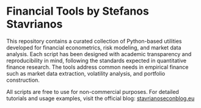 # Financial Tools by Stefanos Stavrianos

This repository contains a curated collection of Python-based utilities developed for financial econometrics, risk modeling, and market data analysis. Each script has been designed with academic transparency and reproducibility in mind, following the standards expected in quantitative finance research. The tools address common needs in empirical finance such as market data extraction, volatility analysis, and portfolio construction.

All scripts are free to use for non-commercial purposes. For detailed tutorials and usage examples, visit the official blog: [stavrianoseconblog.eu](https://www.stavrianoseconblog.eu)
